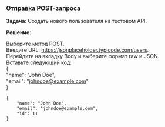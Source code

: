 ### Отправка POST-запроса
**Задача**: Создать нового пользователя на тестовом API.  

**Решение**:  

Выберите метод POST.  
Введите URL: https://jsonplaceholder.typicode.com/users.  
Перейдите на вкладку Body и выберите формат raw и JSON.  
Вставьте следующий код:  
   {    
     "name": "John Doe",    
     "email": "johndoe@example.com"    
   }    
    

```
{  
    "name": "John Doe",  
    "email": "johndoe@example.com",  
    "id": 11  
}  
```
